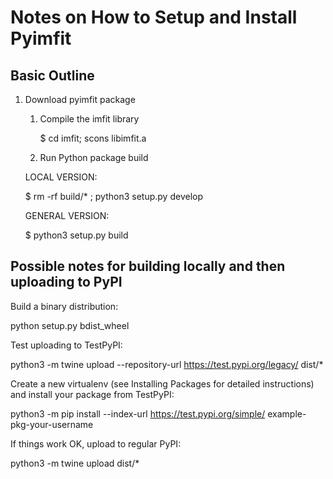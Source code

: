 # Notes on How to Setup and Install Pyimfit

## Basic Outline

1. Download pyimfit package

   1. Compile the imfit library

      $ cd imfit; scons libimfit.a

   2. Run Python package build
   
   LOCAL VERSION:
   
      $ rm -rf build/* ; python3 setup.py develop
   
   GENERAL VERSION:
   
      $ python3 setup.py build


## Possible notes for building locally and then uploading to PyPI

Build a binary distribution:

   python setup.py bdist_wheel

Test uploading to TestPyPI:

   python3 -m twine upload --repository-url https://test.pypi.org/legacy/ dist/*

Create a new virtualenv (see Installing Packages for detailed instructions) and install your package from TestPyPI:

   python3 -m pip install --index-url https://test.pypi.org/simple/ example-pkg-your-username

If things work OK, upload to regular PyPI:

   python3 -m twine upload dist/*
